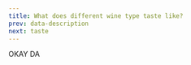 ```yaml
---
title: What does different wine type taste like?
prev: data-description
next: taste
---
```

OKAY DA
